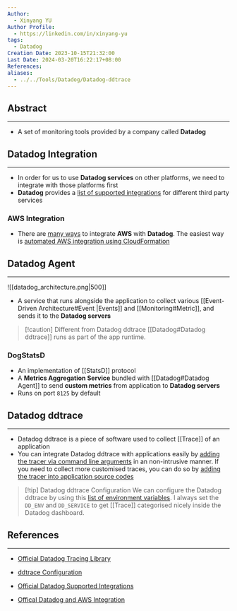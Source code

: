 ```yaml
---
Author:
  - Xinyang YU
Author Profile:
  - https://linkedin.com/in/xinyang-yu
tags:
  - Datadog
Creation Date: 2023-10-15T21:32:00
Last Date: 2024-03-20T16:22:17+08:00
References: 
aliases:
  - ../../Tools/Datadog/Datadog-ddtrace
---
```

## Abstract
---
- A set of monitoring tools provided by a company called **Datadog**


## Datadog Integration
---
- In order for us to use **Datadog services** on other platforms, we need to integrate with those platforms first
- **Datadog** provides a [list of supported integrations](https://docs.datadoghq.com/integrations/#all) for different third party services

### AWS Integration
- There are [many ways](https://docs.datadoghq.com/integrations/amazon_web_services/) to integrate **AWS** with **Datadog**. The easiest way is [automated AWS integration using CloudFormation](https://docs.datadoghq.com/getting_started/integrations/aws/)

## Datadog Agent
---
![[datadog_architecture.png|500]]
- A service that runs alongside the application to collect various [[Event-Driven Architecture#Event |Events]] and [[Monitoring#Metric]], and sends it to the **Datadog servers**

>[!caution] Different from Datadog ddtrace
> [[Datadog#Datadog ddtrace]] runs as part of the app runtime.

### DogStatsD
- An implementation of [[StatsD]] protocol
- A **Metrics Aggregation Service** bundled with [[Datadog#Datadog Agent]] to send **custom metrics** from application to **Datadog servers**
- Runs on port `8125` by default

## Datadog ddtrace
---
- Datadog ddtrace is a piece of software used to collect [[Trace]] of an application 
- You can integrate Datadog ddtrace with applications easily by [adding the tracer via command line arguments](https://docs.datadoghq.com/tracing/trace_collection/dd_libraries/python/#instrument-your-application) in an non-intrusive manner. If you need to collect more customised traces, you can do so by [adding the tracer into application source codes](https://docs.datadoghq.com/tracing/trace_collection/dd_libraries/python/#configuration)

>[!tip] Datadog ddtrace Configuration
> We can configure the Datadog ddtrace by using this [list of environment variables](https://ddtrace.readthedocs.io/en/stable/configuration.html#). I always set the `DD_ENV` and `DD_SERVICE` to get [[Trace]] categorised nicely inside the Datadog dashboard.




## References
---
- [Official Datadog Tracing Library](https://docs.datadoghq.com/tracing/trace_collection/dd_libraries/)
- [ddtrace Configuration](https://ddtrace.readthedocs.io/en/stable/installation_quickstart.html)

- [Official Datadog Supported Integrations](https://docs.datadoghq.com/integrations/#all)
- [Offical Datadog and AWS Integration](https://docs.datadoghq.com/integrations/amazon_web_services/)